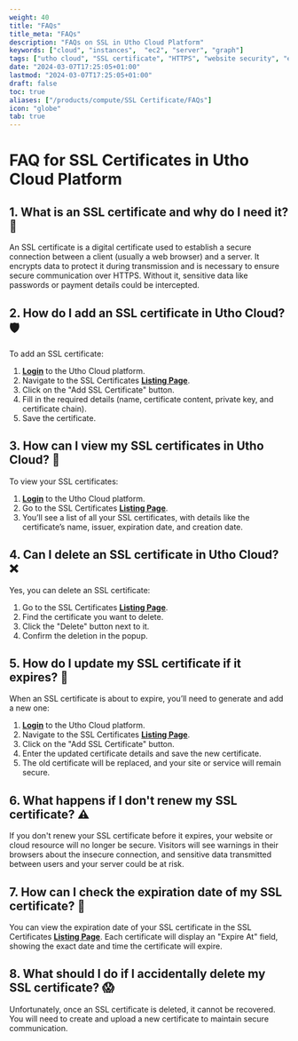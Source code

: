 ```yaml
---
weight: 40
title: "FAQs"
title_meta: "FAQs"
description: "FAQs on SSL in Utho Cloud Platform"
keywords: ["cloud", "instances",  "ec2", "server", "graph"]
tags: ["utho cloud", "SSL certificate", "HTTPS", "website security", "encryption"]
date: "2024-03-07T17:25:05+01:00"
lastmod: "2024-03-07T17:25:05+01:00"
draft: false
toc: true
aliases: ["/products/compute/SSL Certificate/FAQs"]
icon: "globe"
tab: true
---
```


# FAQ for SSL Certificates in Utho Cloud Platform

## **1. What is an SSL certificate and why do I need it? 🤔**
An SSL certificate is a digital certificate used to establish a secure connection between a client (usually a web browser) and a server. It encrypts data to protect it during transmission and is necessary to ensure secure communication over HTTPS. Without it, sensitive data like passwords or payment details could be intercepted.

## **2. How do I add an SSL certificate in Utho Cloud? 🛡️**
To add an SSL certificate:
1. [**Login**](https://console.utho.com/login) to the Utho Cloud platform.
2. Navigate to the SSL Certificates [**Listing Page**](https://console.utho.com/ssl).
3. Click on the "Add SSL Certificate" button.
4. Fill in the required details (name, certificate content, private key, and certificate chain).
5. Save the certificate.

## **3. How can I view my SSL certificates in Utho Cloud? 👀**
To view your SSL certificates:
1. [**Login**](https://console.utho.com/login) to the Utho Cloud platform.
2. Go to the SSL Certificates [**Listing Page**](https://console.utho.com/ssl).
3. You’ll see a list of all your SSL certificates, with details like the certificate’s name, issuer, expiration date, and creation date.

## **4. Can I delete an SSL certificate in Utho Cloud? ❌**
Yes, you can delete an SSL certificate:
1. Go to the SSL Certificates  [**Listing Page**](https://console.utho.com/ssl).
2. Find the certificate you want to delete.
3. Click the "Delete" button next to it.
4. Confirm the deletion in the popup.

## **5. How do I update my SSL certificate if it expires? 🔄**
When an SSL certificate is about to expire, you’ll need to generate and add a new one:
1. [**Login**](https://console.utho.com/login)  to the Utho Cloud platform.
2. Navigate to the SSL Certificates [**Listing Page**](https://console.utho.com/ssl).
3. Click on the "Add SSL Certificate" button.
4. Enter the updated certificate details and save the new certificate.
5. The old certificate will be replaced, and your site or service will remain secure.

## **6. What happens if I don't renew my SSL certificate? ⚠️**
If you don't renew your SSL certificate before it expires, your website or cloud resource will no longer be secure. Visitors will see warnings in their browsers about the insecure connection, and sensitive data transmitted between users and your server could be at risk.

## **7. How can I check the expiration date of my SSL certificate? 📅**
You can view the expiration date of your SSL certificate in the SSL Certificates [**Listing Page**](https://console.utho.com/ssl). Each certificate will display an "Expire At" field, showing the exact date and time the certificate will expire.

## **8. What should I do if I accidentally delete my SSL certificate? 😱**
Unfortunately, once an SSL certificate is deleted, it cannot be recovered. You will need to create and upload a new certificate to maintain secure communication.